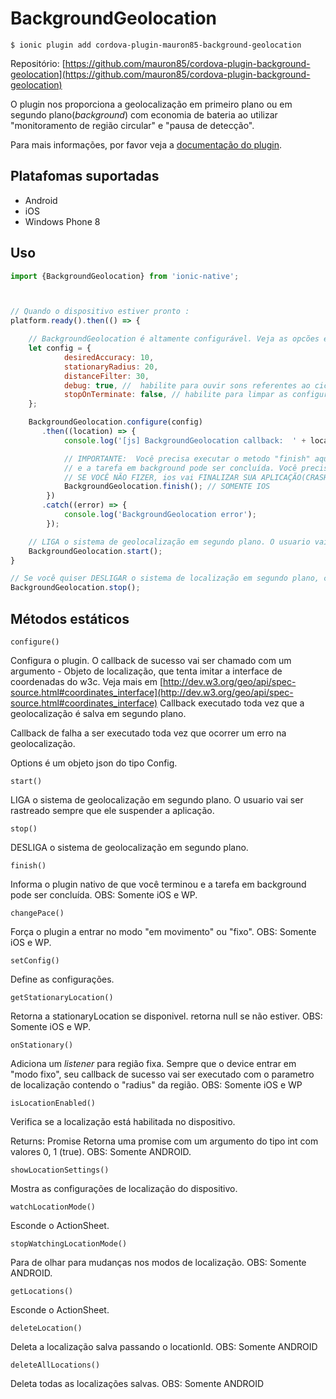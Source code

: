 BackgroundGeolocation
===========

```
$ ionic plugin add cordova-plugin-mauron85-background-geolocation
```

Repositório: [https://github.com/mauron85/cordova-plugin-background-geolocation](https://github.com/mauron85/cordova-plugin-background-geolocation)

O plugin nos proporciona a geolocalização em primeiro plano ou em segundo plano(*background*) com economia de bateria ao utilizar "monitoramento de região circular" e "pausa de detecção".

Para mais informações, por favor veja a [documentação do plugin](https://github.com/mauron85/cordova-plugin-background-geolocation).

Platafomas suportadas
-----
- Android
- iOS
- Windows Phone 8

Uso
---

``` javascript
import {BackgroundGeolocation} from 'ionic-native';



// Quando o dispositivo estiver pronto :
platform.ready().then(() => {

    // BackgroundGeolocation é altamente configurável. Veja as opcões específicas de configuração da plataforma
    let config = {
            desiredAccuracy: 10,
            stationaryRadius: 20,
            distanceFilter: 30,
            debug: true, //  habilite para ouvir sons referentes ao ciclo de vida do background-geolocation.
            stopOnTerminate: false, // habilite para limpar as configurações de localizaçao em segundo plano quando o app for fechado.
    };

    BackgroundGeolocation.configure(config)
       .then((location) => {
            console.log('[js] BackgroundGeolocation callback:  ' + location.latitude + ',' + location.longitude);

            // IMPORTANTE:  Você precisa executar o metodo "finish" aqui para informar o plugin nativo de que você terminou
            // e a tarefa em background pode ser concluída. Você precisa fazer isso independentemente do sucesso da sua requisição HTTP.
            // SE VOCÊ NÃO FIZER, ios vai FINALIZAR SUA APLICAÇÃO(CRASH) por ficar muito tempo em segundo plano. 
            BackgroundGeolocation.finish(); // SOMENTE IOS
        })
       .catch((error) => {
            console.log('BackgroundGeolocation error');
        });

    // LIGA o sistema de geolocalização em segundo plano. O usuario vai ser rastreado sempre que ele suspender a aplicação.
    BackgroundGeolocation.start();
}

// Se você quiser DESLIGAR o sistema de localização em segundo plano, chame o metodo "stop".
BackgroundGeolocation.stop();
```

Métodos estáticos
-----------------

``` configure() ```

Configura o plugin. O callback de sucesso vai ser chamado com um argumento - Objeto de localização, que tenta imitar a interface de coordenadas do w3c. Veja mais em [http://dev.w3.org/geo/api/spec-source.html#coordinates_interface](http://dev.w3.org/geo/api/spec-source.html#coordinates_interface) Callback executado toda vez que a geolocalização é salva em segundo plano.

Callback de falha a ser executado toda vez que ocorrer um erro na geolocalização.

Options é um objeto json do tipo Config.

``` start() ```

LIGA o sistema de geolocalização em segundo plano. O usuario vai ser rastreado sempre que ele suspender a aplicação.

``` stop() ```

DESLIGA o sistema de geolocalização em segundo plano.

``` finish() ```

Informa o plugin nativo de que você terminou e a tarefa em background pode ser concluída. OBS: Somente iOS e WP.

``` changePace() ```

Força o plugin a entrar no modo "em movimento" ou "fixo". OBS: Somente iOS e WP.

``` setConfig() ```

Define as configurações.

``` getStationaryLocation() ```

Retorna a stationaryLocation se disponivel. retorna null se não estiver. OBS: Somente iOS e WP.

``` onStationary() ```

Adiciona um *listener* para região fixa. Sempre que o device entrar em "modo fixo", seu callback de sucesso vai ser executado com o parametro de localização contendo o "radius" da região. OBS: Somente iOS e WP

``` isLocationEnabled() ```

Verifica se a localização está habilitada no dispositivo.

Returns: Promise<number> Retorna uma promise com um argumento do tipo int com valores 0, 1 (true). OBS: Somente ANDROID.

``` showLocationSettings() ```

Mostra as configurações de localização do dispositivo.

``` watchLocationMode() ```

Esconde o ActionSheet.

``` stopWatchingLocationMode() ```

Para de olhar para mudanças nos modos de localização. OBS: Somente ANDROID.

``` getLocations() ```

Esconde o ActionSheet.

``` deleteLocation() ```

Deleta a localização salva passando o locationId. OBS: Somente ANDROID

``` deleteAllLocations() ```

Deleta todas as localizações salvas. OBS: Somente ANDROID
